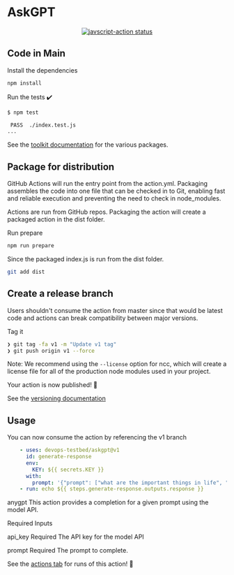 # AskGPT

<p align="center">
  <a href="https://github.com/devops-testbed/askgpt/actions"><img alt="javscript-action status" src="https://github.com/devops-testbed/askgpt/workflows/units-test/badge.svg"></a>
</p>


## Code in Main

Install the dependencies

```bash
npm install
```

Run the tests :heavy_check_mark:

```bash
$ npm test

 PASS  ./index.test.js
...
```

See the [toolkit documentation](https://github.com/actions/toolkit/blob/master/README.md#packages) for the various packages.

## Package for distribution

GitHub Actions will run the entry point from the action.yml. Packaging assembles the code into one file that can be checked in to Git, enabling fast and reliable execution and preventing the need to check in node_modules.

Actions are run from GitHub repos.  Packaging the action will create a packaged action in the dist folder.

Run prepare

```bash
npm run prepare
```

Since the packaged index.js is run from the dist folder.

```bash
git add dist
```

## Create a release branch

Users shouldn't consume the action from master since that would be latest code and actions can break compatibility between major versions.

Tag it

```bash
❯ git tag -fa v1 -m "Update v1 tag"
❯ git push origin v1 --force
```

Note: We recommend using the `--license` option for ncc, which will create a license file for all of the production node modules used in your project.

Your action is now published! :rocket:

See the [versioning documentation](https://github.com/actions/toolkit/blob/master/docs/action-versioning.md)

## Usage

You can now consume the action by referencing the v1 branch

```yaml
    - uses: devops-testbed/askgpt@v1
      id: generate-response
      env:
        KEY: ${{ secrets.KEY }}
      with:
        prompt: '{"prompt": ["what are the important things in life", "rank in order of difficulty.", "pick top 3"]}'
    - run: echo ${{ steps.generate-response.outputs.response }}
```

anygpt
This action provides a completion for a given prompt using the model API.

Required Inputs

api_key
Required The API key for the model API

prompt
Required The prompt to complete.


See the [actions tab](https://github.com/devops-testbed/anygpt/actions) for runs of this action! :rocket:
